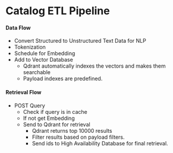 # Catalog ETL Pipeline

#### Data Flow
 - Convert Structured to Unstructured Text Data for NLP
 - Tokenization
 - Schedule for Embedding
 - Add to Vector Database
   - Qdrant automatically indexes the vectors and makes them searchable
   - Payload indexes are predefined.


#### Retrieval Flow
 - POST Query
   - Check if query is in cache
   - If not get Embedding
   - Send to Qdrant for retrieval
     - Qdrant returns top 10000 results
     - Filter results based on payload filters.
     - Send ids to High Availability Database for final retrieval.